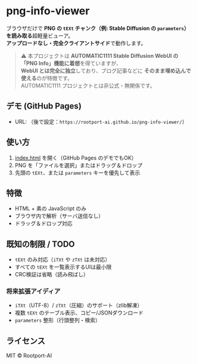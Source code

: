 # png-info-viewer

ブラウザだけで **PNG の `tEXt` チャンク（例: Stable Diffusion の `parameters`）を読み取る**超軽量ビューア。  
**アップロードなし・完全クライアントサイド**で動作します。

> ⚠️ 本プロジェクトは **AUTOMATIC1111 Stable Diffusion WebUI の「PNG Info」機能に着想**を得ていますが、  
> **WebUI とは完全に独立**しており、ブログ記事などに **そのまま埋め込んで使える**のが特徴です。  
> AUTOMATIC1111 プロジェクトとは非公式・無関係です。

## デモ (GitHub Pages)
- URL: （後で設定：`https://rootport-ai.github.io/png-info-viewer/`）

## 使い方
1. [index.html](./index.html) を開く（GitHub Pages のデモでもOK）
2. PNG を「ファイルを選択」またはドラッグ＆ドロップ
3. 先頭の `tEXt`、または `parameters` キーを優先して表示

## 特徴
- HTML + 素の JavaScript のみ
- ブラウザ内で解析（サーバ送信なし）
- ドラッグ＆ドロップ対応

## 既知の制限 / TODO
- `tEXt` のみ対応（`iTXt` や `zTXt` は未対応）
- すべての `tEXt` を一覧表示するUIは最小限
- CRC検証は省略（読み飛ばし）

### 将来拡張アイディア
- `iTXt`（UTF-8）/ `zTXt`（圧縮）のサポート（zlib解凍）
- 複数 `tEXt` のテーブル表示、コピー/JSONダウンロード
- `parameters` 整形（行頭整列・検索）

## ライセンス
MIT © Rootport-AI
